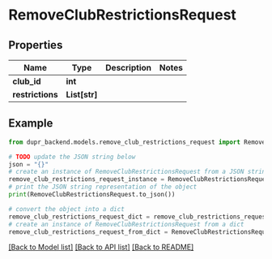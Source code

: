 # RemoveClubRestrictionsRequest


## Properties

Name | Type | Description | Notes
------------ | ------------- | ------------- | -------------
**club_id** | **int** |  | 
**restrictions** | **List[str]** |  | 

## Example

```python
from dupr_backend.models.remove_club_restrictions_request import RemoveClubRestrictionsRequest

# TODO update the JSON string below
json = "{}"
# create an instance of RemoveClubRestrictionsRequest from a JSON string
remove_club_restrictions_request_instance = RemoveClubRestrictionsRequest.from_json(json)
# print the JSON string representation of the object
print(RemoveClubRestrictionsRequest.to_json())

# convert the object into a dict
remove_club_restrictions_request_dict = remove_club_restrictions_request_instance.to_dict()
# create an instance of RemoveClubRestrictionsRequest from a dict
remove_club_restrictions_request_from_dict = RemoveClubRestrictionsRequest.from_dict(remove_club_restrictions_request_dict)
```
[[Back to Model list]](../README.md#documentation-for-models) [[Back to API list]](../README.md#documentation-for-api-endpoints) [[Back to README]](../README.md)


